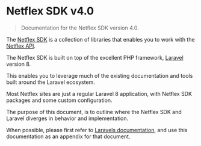 # Netflex SDK v4.0

> Documentation for the Netflex SDK version 4.0.

The <a href="https://github.com/netflex-sdk" target="_blank">Netflex SDK</a> is a collection of libraries that enables you to work with the <a href="https://documenter.getpostman.com/view/1198765/7159G1N?version=latest" target="_blank">Netflex API</a>.

The Netflex SDK is built on top of the excellent PHP framework, <a href="https://laravel.com">Laravel</a> version 8.

This enables you to leverage much of the existing documentation and tools built around the Laravel ecosystem.

Most Netflex sites are just a regular Laravel 8 application, with Netflex SDK packages and some custom configuration.

The purpose of this document, is to outline where the Netflex SDK and Laravel diverges in behavior and implementation.

When possible, please first refer to <a href="https://laravel.com/docs/7.x">Laravels documentation</a>, and use this documentation as an appendix for that document.

